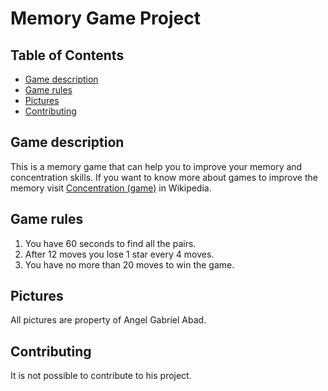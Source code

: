 # Memory Game Project

## Table of Contents

* [Game description](#game-description)
* [Game rules](#game-rules)
* [Pictures](#pictures)
* [Contributing](#contributing)

## Game description

This is a memory game that can help you to improve your memory and concentration skills. If you want to know more about games to improve the memory visit [Concentration (game)](https://en.wikipedia.org/wiki/Concentration_(game)) in Wikipedia.


## Game rules

1. You have 60 seconds to find all the pairs.
2. After 12 moves you lose 1 star every 4 moves.
3. You have no more than 20 moves to win the game.


## Pictures

All pictures are property of Angel Gabriel Abad.


## Contributing

It is not possible to contribute to his project.
